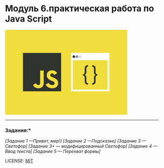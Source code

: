 # Модуль 6.практическая работа по Java Script



![](./JSlogo1.png)

---
### Задания:*

  *[Задание 1 —Привет, мир!]*
  *[Задание 2 —Подсказка]*
  *[Задание 3 — Светофор]*
  *[Задание 3+ — модифицированный Светофор]*
  *[Задание 4 — Ввод текста]*
  *[Задание 5 — Перехват формы]*
  



LICENSE: [MIT](license.md)


